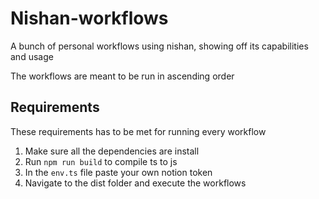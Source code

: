 # Nishan-workflows

A bunch of personal workflows using nishan, showing off its capabilities and usage

The workflows are meant to be run in ascending order

## Requirements

These requirements has to be met for running every workflow

1. Make sure all the dependencies are install
2. Run `npm run build` to compile ts to js
3. In the `env.ts` file paste your own notion token
4. Navigate to the dist folder and execute the workflows
